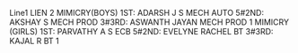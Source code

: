 Line1
LIEN 2
MIMICRY(BOYS)
1ST: ADARSH J S MECH AUTO 5#2ND: AKSHAY S MECH PROD 3#3RD: ASWANTH JAYAN MECH PROD 1
MIMICRY (GIRLS)
1ST: PARVATHY A S ECB 5#2ND: EVELYNE RACHEL BT 3#3RD: KAJAL R BT 1

